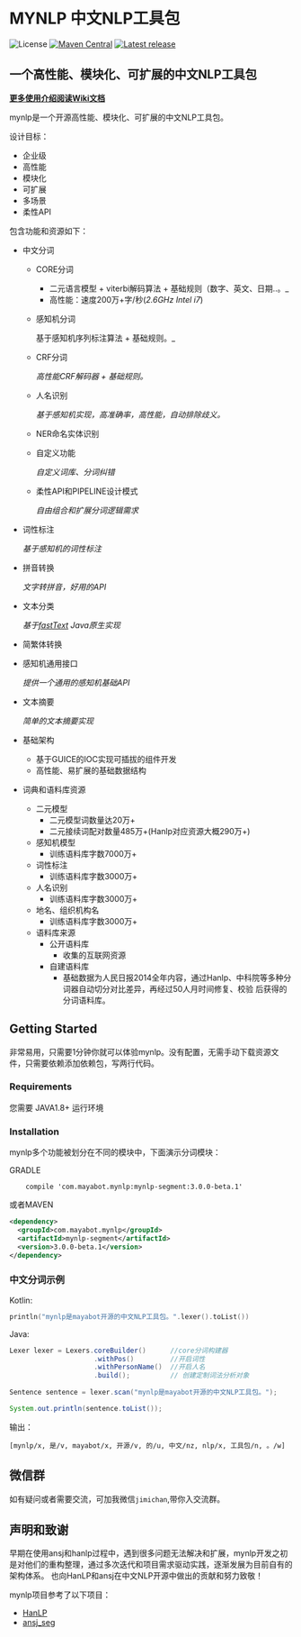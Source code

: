 # MYNLP 中文NLP工具包

![License](https://img.shields.io/github/license/mayabot/mynlp.svg)
[![Maven Central](https://img.shields.io/maven-metadata/v/http/central.maven.org/maven2/com/mayabot/mynlp/mynlp-core/maven-metadata.xml.svg)](http://mvnrepository.com/artifact/com.mayabot.mynlp)
[![Latest release](https://img.shields.io/github/release/mayabot/mynlp/all.svg)](https://github.com/mayabot/mynlp/releases/latest)

## 一个高性能、模块化、可扩展的中文NLP工具包

[**更多使用介绍阅读Wiki文档**](https://github.com/mayabot/mynlp/wiki/Home)

mynlp是一个开源高性能、模块化、可扩展的中文NLP工具包。

设计目标：
- 企业级
- 高性能
- 模块化
- 可扩展
- 多场景
- 柔性API


包含功能和资源如下：
- 中文分词
    - CORE分词 
        - 二元语言模型 + viterbi解码算法 + 基础规则（数字、英文、日期..。_
        - 高性能：速度200万+字/秒(_2.6GHz Intel i7_)
    - 感知机分词 
    
        基于感知机序列标注算法 + 基础规则。_
    - CRF分词 
    
        _高性能CRF解码器 + 基础规则。_
    - 人名识别
    
        _基于感知机实现，高准确率，高性能，自动排除歧义。_
    - NER命名实体识别
    - 自定义功能 
    
        _自定义词库、分词纠错_
    - 柔性API和PIPELINE设计模式
    
        _自由组合和扩展分词逻辑需求_
- 词性标注

    _基于感知机的词性标注_

- 拼音转换

    _文字转拼音，好用的API_
- 文本分类

    _基于[fastText](https://github.com/mayabot/fastText4j) Java原生实现_
- 简繁体转换
- 感知机通用接口

    _提供一个通用的感知机基础API_
- 文本摘要

    _简单的文本摘要实现_
    
- 基础架构
    - 基于GUICE的IOC实现可插拔的组件开发
    - 高性能、易扩展的基础数据结构

- 词典和语料库资源
    - 二元模型
        - 二元模型词数量达20万+
        - 二元接续词配对数量485万+(Hanlp对应资源大概290万+)
    - 感知机模型
        - 训练语料库字数7000万+
    - 词性标注
        - 训练语料库字数3000万+
    - 人名识别
        - 训练语料库字数3000万+
    - 地名、组织机构名
        - 训练语料库字数3000万+ 
    - 语料库来源
        - 公开语料库 
            - 收集的互联网资源
        - 自建语料库
            - 基础数据为人民日报2014全年内容，通过Hanlp、中科院等多种分词器自动切分对比差异，再经过50人月时间修复、校验
            后获得的分词语料库。



## Getting Started
非常易用，只需要1分钟你就可以体验mynlp。没有配置，无需手动下载资源文件，只需要依赖添加依赖包，写两行代码。

### Requirements
您需要 JAVA1.8+ 运行环境

### Installation

mynlp多个功能被划分在不同的模块中，下面演示分词模块：

GRADLE
```
    compile 'com.mayabot.mynlp:mynlp-segment:3.0.0-beta.1'
```
或者MAVEN
```xml
<dependency>
  <groupId>com.mayabot.mynlp</groupId>
  <artifactId>mynlp-segment</artifactId>
  <version>3.0.0-beta.1</version>
</dependency>
```

### 中文分词示例

Kotlin:
```kotlin
println("mynlp是mayabot开源的中文NLP工具包。".lexer().toList())
```

Java:
```java
Lexer lexer = Lexers.coreBuilder()      //core分词构建器
                     .withPos()         //开启词性
                     .withPersonName()  //开启人名
                     .build();          // 创建定制词法分析对象
                     
Sentence sentence = lexer.scan("mynlp是mayabot开源的中文NLP工具包。");

System.out.println(sentence.toList());
```

输出：
```text
[mynlp/x, 是/v, mayabot/x, 开源/v, 的/u, 中文/nz, nlp/x, 工具包/n, 。/w]
```



## 微信群

如有疑问或者需要交流，可加我微信`jimichan`,带你入交流群。

## 声明和致谢
早期在使用ansj和hanlp过程中，遇到很多问题无法解决和扩展，mynlp开发之初是对他们的重构整理，通过多次迭代和项目需求驱动实践，逐渐发展为目前自有的架构体系。
也向HanLP和ansj在中文NLP开源中做出的贡献和努力致敬！

mynlp项目参考了以下项目：
- [HanLP](https://github.com/hankcs/HanLP)
- [ansj_seg](https://github.com/NLPchina/ansj_seg)
